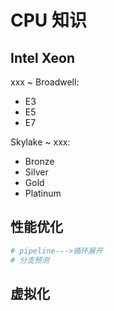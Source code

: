 # CPU 知识

## Intel Xeon
xxx ~ Broadwell:
- E3
- E5
- E7

Skylake ~ xxx:  
- Bronze
- Silver
- Gold
- Platinum

## 性能优化
```bash
# pipeline--->循环展开
# 分支预测
```

## 虚拟化